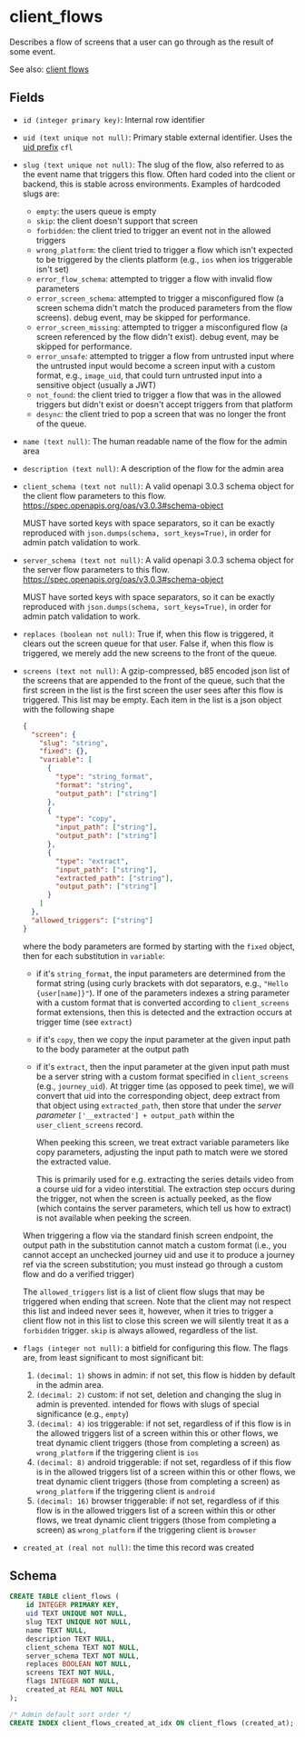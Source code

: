 # client_flows

Describes a flow of screens that a user can go through as the result
of some event.

See also: [client flows](../concepts/clients_flows/README.md)

## Fields

- `id (integer primary key)`: Internal row identifier
- `uid (text unique not null)`: Primary stable external identifier. Uses the
  [uid prefix](../uid_prefixes.md) `cfl`
- `slug (text unique not null)`: The slug of the flow, also referred to as the
  event name that triggers this flow. Often hard coded into the client or backend,
  this is stable across environments. Examples of hardcoded slugs are:
  - `empty`: the users queue is empty
  - `skip`: the client doesn't support that screen
  - `forbidden`: the client tried to trigger an event not in the allowed triggers
  - `wrong_platform`: the client tried to trigger a flow which isn't expected to be
    triggered by the clients platform (e.g., `ios` when ios triggerable isn't set)
  - `error_flow_schema`: attempted to trigger a flow with invalid flow parameters
  - `error_screen_schema`: attempted to trigger a misconfigured flow (a screen
    schema didn't match the produced parameters from the flow screens). debug event,
    may be skipped for performance.
  - `error_screen_missing`: attempted to trigger a misconfigured flow (a screen
    referenced by the flow didn't exist). debug event, may be skipped for performance.
  - `error_unsafe`: attempted to trigger a flow from untrusted input where the
    untrusted input would become a screen input with a custom format, e.g., `image_uid`,
    that could turn untrusted input into a sensitive object (usually a JWT)
  - `not_found`: the client tried to trigger a flow that was in the allowed triggers
    but didn't exist or doesn't accept triggers from that platform
  - `desync`: the client tried to pop a screen that was no longer the front of
    the queue.
- `name (text null)`: The human readable name of the flow for the admin area
- `description (text null)`: A description of the flow for the admin area
- `client_schema (text not null)`: A valid openapi 3.0.3 schema object for the
  client flow parameters to this flow.
  https://spec.openapis.org/oas/v3.0.3#schema-object

  MUST have sorted keys with space separators, so it can be exactly reproduced
  with `json.dumps(schema, sort_keys=True)`, in order for admin patch validation to
  work.

- `server_schema (text not null)`: A valid openapi 3.0.3 schema object for the
  server flow parameters to this flow.
  https://spec.openapis.org/oas/v3.0.3#schema-object

  MUST have sorted keys with space separators, so it can be exactly reproduced
  with `json.dumps(schema, sort_keys=True)`, in order for admin patch validation to
  work.

- `replaces (boolean not null)`: True if, when this flow is triggered, it clears
  out the screen queue for that user. False if, when this flow is triggered,
  we merely add the new screens to the front of the queue.
- `screens (text not null)`: A gzip-compressed, b85 encoded json list of the
  screens that are appended to the front of the queue, such that the first
  screen in the list is the first screen the user sees after this flow is
  triggered. This list may be empty. Each item in the list is a json object
  with the following shape

  ```json
  {
    "screen": {
      "slug": "string",
      "fixed": {},
      "variable": [
        {
          "type": "string_format",
          "format": "string",
          "output_path": ["string"]
        },
        {
          "type": "copy",
          "input_path": ["string"],
          "output_path": ["string"]
        },
        {
          "type": "extract",
          "input_path": ["string"],
          "extracted_path": ["string"],
          "output_path": ["string"]
        }
      ]
    },
    "allowed_triggers": ["string"]
  }
  ```

  where the body parameters are formed by starting with the `fixed` object, then
  for each substitution in `variable`:

  - if it's `string_format`, the input parameters are determined from the format
    string (using curly brackets with dot separators, e.g., `"Hello {user[name]}"`).
    If one of the parameters indexes a string parameter with a custom format that
    is converted according to `client_screens` format extensions, then this is detected
    and the extraction occurs at trigger time (see `extract`)
  - if it's `copy`, then we copy the input parameter at the given input path to the
    body parameter at the output path
  - if it's `extract`, then the input parameter at the given input path must be
    a server string with a custom format specified in `client_screens` (e.g.,
    `journey_uid`). At trigger time (as opposed to peek time), we will convert
    that uid into the corresponding object, deep extract from that object using
    `extracted_path`, then store that under the _server parameter_
    `['__extracted'] + output_path` within the `user_client_screens` record.

    When peeking this screen, we treat extract variable parameters like copy
    parameters, adjusting the input path to match were we stored the extracted
    value.

    This is primarily used for e.g. extracting the series details video from a
    course uid for a video interstitial. The extraction step occurs during the
    trigger, not when the screen is actually peeked, as the flow (which contains
    the server parameters, which tell us how to extract) is not available when
    peeking the screen.

  When triggering a flow via the standard finish screen endpoint, the output
  path in the substitution cannot match a custom format (i.e., you cannot accept
  an unchecked journey uid and use it to produce a journey ref via the screen
  substitution; you must instead go through a custom flow and do a verified
  trigger)

  The `allowed_triggers` list is a list of client flow slugs that may be triggered
  when ending that screen. Note that the client may not respect this list and indeed
  never sees it, however, when it tries to trigger a client flow not in this list to
  close this screen we will silently treat it as a `forbidden` trigger. `skip` is always
  allowed, regardless of the list.

- `flags (integer not null)`: a bitfield for configuring this flow. The flags are,
  from least significant to most significant bit:

  1. `(decimal: 1)` shows in admin: if not set, this flow is hidden by default in the admin area.
  2. `(decimal: 2)` custom: if not set, deletion and changing the slug in admin
     is prevented. intended for flows with slugs of special significance (e.g., `empty`)
  3. `(decimal: 4)` ios triggerable: if not set, regardless of if this flow is in the allowed
     triggers list of a screen within this or other flows, we treat dynamic client triggers
     (those from completing a screen) as `wrong_platform` if the triggering client is `ios`
  4. `(decimal: 8)` android triggerable: if not set, regardless of if this flow is in the allowed
     triggers list of a screen within this or other flows, we treat dynamic client triggers
     (those from completing a screen) as `wrong_platform` if the triggering client is `android`
  5. `(decimal: 16)` browser triggerable: if not set, regardless of if this flow is in the allowed
     triggers list of a screen within this or other flows, we treat dynamic client triggers
     (those from completing a screen) as `wrong_platform` if the triggering client is `browser`

- `created_at (real not null)`: the time this record was created

## Schema

```sql
CREATE TABLE client_flows (
    id INTEGER PRIMARY KEY,
    uid TEXT UNIQUE NOT NULL,
    slug TEXT UNIQUE NOT NULL,
    name TEXT NULL,
    description TEXT NULL,
    client_schema TEXT NOT NULL,
    server_schema TEXT NOT NULL,
    replaces BOOLEAN NOT NULL,
    screens TEXT NOT NULL,
    flags INTEGER NOT NULL,
    created_at REAL NOT NULL
);

/* Admin default sort order */
CREATE INDEX client_flows_created_at_idx ON client_flows (created_at);
```
